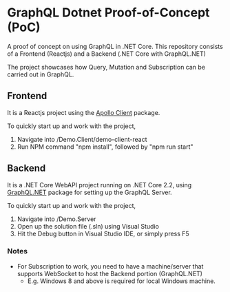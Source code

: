 # GraphQL Dotnet Proof-of-Concept (PoC)
A proof of concept on using GraphQL in .NET Core. This repository consists of a Frontend (Reactjs) and a Backend (.NET Core with GraphQL.NET)

The project showcases how Query, Mutation and Subscription can be carried out in GraphQL. 

## Frontend
It is a Reactjs project using the [Apollo Client](https://www.apollographql.com/docs/react/) package.

To quickly start up and work with the project, 
1. Navigate into /Demo.Client/demo-client-react
2. Run NPM command "npm install", followed by "npm run start"

## Backend
It is a .NET Core WebAPI project running on .NET Core 2.2, using [GraphQL.NET](https://graphql-dotnet.github.io/) package for setting up the GraphQL Server.

To quickly start up and work with the project, 
1. Navigate into /Demo.Server
2. Open up the solution file (.sln) using Visual Studio
3. Hit the Debug button in Visual Studio IDE, or simply press F5

### Notes
* For Subscription to work, you need to have a machine/server that supports WebSocket to host the Backend portion (GraphQL.NET)
  * E.g. Windows 8 and above is required for local Windows machine.
  
